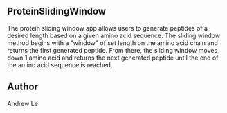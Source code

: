 ## ProteinSlidingWindow

The protein sliding window app allows users to generate peptides of a desired length based on a given amino acid sequence. The sliding window method begins with a "window" of set length on the amino acid chain and returns the first generated peptide. From there, the sliding window moves down 1 amino acid and returns the next generated peptide until the end of the amino acid sequence is reached.

## Author

Andrew Le
